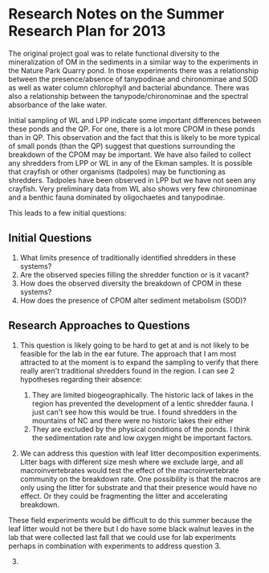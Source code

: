 # Research Notes on the Summer Research Plan for 2013

The original project goal was to relate functional diversity to the mineralization of OM in the sediments in a similar way to the experiments in the Nature Park Quarry pond.  In those experiments there was a relationship between the presence/absence of tanypodinae and chironominae and SOD as well as water column chlorophyll and bacterial abundance.  There was also a relationship between the tanypode/chironominae and the spectral absorbance of the lake water.

Initial sampling of WL and LPP indicate some important differences between these ponds and the QP.  For one, there is a lot more CPOM in these ponds than in QP.  This observation and the fact that this is likely to be more typical of small ponds (than the QP) suggest that questions surrounding the breakdown of the CPOM may be important.  We have also failed to collect any shredders from LPP or WL in any of the Ekman samples.  It is possible that crayfish or other organisms (tadpoles) may be functioning as shredders.  Tadpoles have been observed in LPP but we have not seen any crayfish.  Very preliminary data from WL also shows very few chironominae and a benthic fauna dominated by oligochaetes and tanypodinae.

This leads to a few initial questions:

## Initial Questions

1. What limits presence of traditionally identified shredders in these systems?
2. Are the observed species filling the shredder function or is it vacant?
3. How does the observed diversity the breakdown of CPOM in these systems?
4. How does the presence of CPOM alter sediment metabolism (SOD)?

## Research Approaches to Questions

1. This question is likely going to be hard to get at and is not likely to be feasible for the lab in the ear future.  The approach that I am most attracted to at the moment is to expand the sampling to verify that there really aren't traditional shredders found in the region.  I can see 2 hypotheses regarding their absence: 
    1. They are limited biogeographically. The historic lack of lakes in the region has prevented the development of a lentic shredder fauna.  I just can't see how this would be true.  I found shredders in the mountains of NC and there were no historic lakes their either
    2. They are excluded by the physical conditions of the ponds.  I think the sedimentation rate and low oxygen might be important factors.

2. We can address this question with leaf litter decomposition experiments.  Litter bags with different size mesh where we exclude large, and all macroinvertebrates would test the effect of the macroinvertebrate community on the breakdown rate.  One possibility is that the macros are only using the litter for substrate and that their presence would have no effect.  Or they could be fragmenting the litter and accelerating breakdown.

These field experiments would be difficult to do this summer because the leaf litter would not be there but I do have some black walnut leaves in the lab that were collected last fall that we could use for lab experiments perhaps in combination with experiments to address question 3.

3. 
